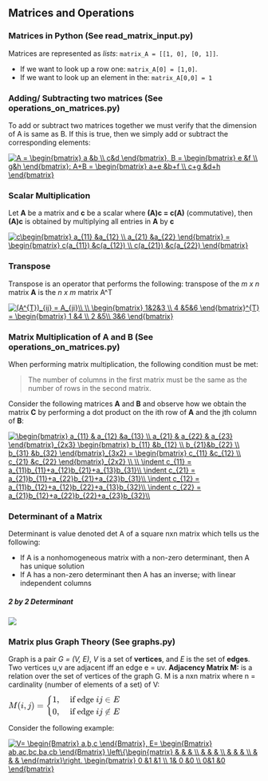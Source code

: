 ## Matrices and Operations

### Matrices in Python (See read_matrix_input.py)
Matrices are represented as _lists_:
`matrix_A = [[1, 0], [0, 1]]`.
* If we want to look up a row one: `matrix_A[0] = [1,0]`.
* If we want to look up an element in the: `matrix_A[0,0] = 1 `


### Adding/ Subtracting two matrices (See operations_on_matrices.py)

To add or subtract two matrices together we must verify that the dimension of A is same as B. If this is true, then we simply add or subtract the corresponding elements:

<a href="https://www.codecogs.com/eqnedit.php?latex=A&space;=&space;\begin{bmatrix}&space;a&space;&b&space;\\&space;c&d&space;\end{bmatrix},&space;B&space;=&space;\begin{bmatrix}&space;e&space;&f&space;\\&space;g&h&space;\end{bmatrix}:&space;A&plus;B&space;=&space;\begin{bmatrix}&space;a&plus;e&space;&b&plus;f&space;\\&space;c&plus;g&space;&d&plus;h&space;\end{bmatrix}" target="_blank"><img src="https://latex.codecogs.com/gif.latex?A&space;=&space;\begin{bmatrix}&space;a&space;&b&space;\\&space;c&d&space;\end{bmatrix},&space;B&space;=&space;\begin{bmatrix}&space;e&space;&f&space;\\&space;g&h&space;\end{bmatrix}:&space;A&plus;B&space;=&space;\begin{bmatrix}&space;a&plus;e&space;&b&plus;f&space;\\&space;c&plus;g&space;&d&plus;h&space;\end{bmatrix}" title="A = \begin{bmatrix} a &b \\ c&d \end{bmatrix}, B = \begin{bmatrix} e &f \\ g&h \end{bmatrix}: A+B = \begin{bmatrix} a+e &b+f \\ c+g &d+h \end{bmatrix}" /></a>

### Scalar Multiplication

Let **A** be a matrix and **c** be a scalar where **(A)c = c(A)** (commutative), then **(A)c** is obtained by multiplying all entries in **A** by **c**

<a href="https://www.codecogs.com/eqnedit.php?latex=c\begin{bmatrix}&space;a_{11}&space;&a_{12}&space;\\&space;a_{21}&space;&a_{22}&space;\end{bmatrix}&space;=&space;\begin{bmatrix}&space;c(a_{11})&space;&c(a_{12})&space;\\&space;c(a_{21})&space;&c(a_{22})&space;\end{bmatrix}" target="_blank"><img src="https://latex.codecogs.com/gif.latex?c\begin{bmatrix}&space;a_{11}&space;&a_{12}&space;\\&space;a_{21}&space;&a_{22}&space;\end{bmatrix}&space;=&space;\begin{bmatrix}&space;c(a_{11})&space;&c(a_{12})&space;\\&space;c(a_{21})&space;&c(a_{22})&space;\end{bmatrix}" title="c\begin{bmatrix} a_{11} &a_{12} \\ a_{21} &a_{22} \end{bmatrix} = \begin{bmatrix} c(a_{11}) &c(a_{12}) \\ c(a_{21}) &c(a_{22}) \end{bmatrix}" /></a>


### Transpose

Transpose is an operator that performs the following: transpose of the _m x n_ matrix **A** is the _n x m_ matrix A^T

<a href="https://www.codecogs.com/eqnedit.php?latex=(A^{T})_{ij}&space;=&space;A_{ji}\\&space;\\&space;\begin{bmatrix}&space;1&2&3&space;\\&space;4&space;&5&6&space;\end{bmatrix}^{T}&space;=&space;\begin{bmatrix}&space;1&space;&4&space;\\&space;2&space;&5\\&space;3&6&space;\end{bmatrix}" target="_blank"><img src="https://latex.codecogs.com/gif.latex?(A^{T})_{ij}&space;=&space;A_{ji}\\&space;\\&space;\begin{bmatrix}&space;1&2&3&space;\\&space;4&space;&5&6&space;\end{bmatrix}^{T}&space;=&space;\begin{bmatrix}&space;1&space;&4&space;\\&space;2&space;&5\\&space;3&6&space;\end{bmatrix}" title="(A^{T})_{ij} = A_{ji}\\ \\ \begin{bmatrix} 1&2&3 \\ 4 &5&6 \end{bmatrix}^{T} = \begin{bmatrix} 1 &4 \\ 2 &5\\ 3&6 \end{bmatrix}" /></a>


### Matrix Multiplication of A and B (See operations_on_matrices.py)

When performing matrix multiplication, the following condition must be met:
> The number of columns in the first matrix must be the same as the number of rows in the second matrix.

Consider the following matrices **A** and **B** and observe how we obtain the matrix **C** by performing a dot product on the ith row of **A** and the jth column of **B**:


<a href="https://www.codecogs.com/eqnedit.php?latex=\begin{bmatrix}&space;a_{11}&space;&&space;a_{12}&space;&a_{13}&space;\\&space;a_{21}&space;&&space;a_{22}&space;&&space;a_{23}&space;\end{bmatrix}_{2x3}&space;\begin{bmatrix}&space;b_{11}&space;&b_{12}&space;\\&space;b_{21}&b_{22}&space;\\&space;b_{31}&space;&b_{32}&space;\end{bmatrix}_{3x2}&space;=&space;\begin{bmatrix}&space;c_{11}&space;&c_{12}&space;\\&space;c_{21}&space;&c_{22}&space;\end{bmatrix}_{2x2}&space;\\&space;\\&space;\indent&space;c_{11}&space;=&space;a_{11}b_{11}&plus;a_{12}b_{21}&plus;a_{13}b_{31}\\&space;\indent&space;c_{21}&space;=&space;a_{21}b_{11}&plus;a_{22}b_{21}&plus;a_{23}b_{31}\\&space;\indent&space;c_{12}&space;=&space;a_{11}b_{12}&plus;a_{12}b_{22}&plus;a_{13}b_{32}\\&space;\indent&space;c_{22}&space;=&space;a_{21}b_{12}&plus;a_{22}b_{22}&plus;a_{23}b_{32}\\" target="_blank"><img src="https://latex.codecogs.com/gif.latex?\begin{bmatrix}&space;a_{11}&space;&&space;a_{12}&space;&a_{13}&space;\\&space;a_{21}&space;&&space;a_{22}&space;&&space;a_{23}&space;\end{bmatrix}_{2x3}&space;\begin{bmatrix}&space;b_{11}&space;&b_{12}&space;\\&space;b_{21}&b_{22}&space;\\&space;b_{31}&space;&b_{32}&space;\end{bmatrix}_{3x2}&space;=&space;\begin{bmatrix}&space;c_{11}&space;&c_{12}&space;\\&space;c_{21}&space;&c_{22}&space;\end{bmatrix}_{2x2}&space;\\&space;\\&space;\indent&space;c_{11}&space;=&space;a_{11}b_{11}&plus;a_{12}b_{21}&plus;a_{13}b_{31}\\&space;\indent&space;c_{21}&space;=&space;a_{21}b_{11}&plus;a_{22}b_{21}&plus;a_{23}b_{31}\\&space;\indent&space;c_{12}&space;=&space;a_{11}b_{12}&plus;a_{12}b_{22}&plus;a_{13}b_{32}\\&space;\indent&space;c_{22}&space;=&space;a_{21}b_{12}&plus;a_{22}b_{22}&plus;a_{23}b_{32}\\" title="\begin{bmatrix} a_{11} & a_{12} &a_{13} \\ a_{21} & a_{22} & a_{23} \end{bmatrix}_{2x3} \begin{bmatrix} b_{11} &b_{12} \\ b_{21}&b_{22} \\ b_{31} &b_{32} \end{bmatrix}_{3x2} = \begin{bmatrix} c_{11} &c_{12} \\ c_{21} &c_{22} \end{bmatrix}_{2x2} \\ \\ \indent c_{11} = a_{11}b_{11}+a_{12}b_{21}+a_{13}b_{31}\\ \indent c_{21} = a_{21}b_{11}+a_{22}b_{21}+a_{23}b_{31}\\ \indent c_{12} = a_{11}b_{12}+a_{12}b_{22}+a_{13}b_{32}\\ \indent c_{22} = a_{21}b_{12}+a_{22}b_{22}+a_{23}b_{32}\\" /></a>

### Determinant of a Matrix

Determinant is value denoted det A of a square nxn matrix which tells us the following:
* If A is a nonhomogeneous matrix with a non-zero determinant, then A has unique solution
* If A has a non-zero determinant then A has an inverse; with linear independent columns

##### 2 by 2 Determinant 

<img src="https://cdn.mathpix.com/snip/images/EQo6FLRNXBFVDp01NWCgTzjXoXJGfknmR40bVbwyhn0.original.fullsize.png" />







### Matrix plus Graph Theory (See graphs.py)

Graph is a pair _G = (V, E)_, _V_ is a set of **vertices**, and _E_ is the set of **edges**. Two vertices u,v are adjacent iff an edge e = uv.
**Adjacency Matrix M:** is a relation over the set of vertices of the graph G. M is a nxn matrix where n = cardinality (number of elements of a set) of V:

<svg xmlns="http://www.w3.org/2000/svg" width="29.217ex" height="5.43ex" role="img" focusable="false" viewBox="0 -1450 12913.8 2400" style="vertical-align: -2.149ex;"><g stroke="currentColor" fill="currentColor" stroke-width="0" transform="matrix(1 0 0 -1 0 0)"><g data-mml-node="math"><g data-mml-node="mi"><path data-c="4D" d="M289 629Q289 635 232 637Q208 637 201 638T194 648Q194 649 196 659Q197 662 198 666T199 671T201 676T203 679T207 681T212 683T220 683T232 684Q238 684 262 684T307 683Q386 683 398 683T414 678Q415 674 451 396L487 117L510 154Q534 190 574 254T662 394Q837 673 839 675Q840 676 842 678T846 681L852 683H948Q965 683 988 683T1017 684Q1051 684 1051 673Q1051 668 1048 656T1045 643Q1041 637 1008 637Q968 636 957 634T939 623Q936 618 867 340T797 59Q797 55 798 54T805 50T822 48T855 46H886Q892 37 892 35Q892 19 885 5Q880 0 869 0Q864 0 828 1T736 2Q675 2 644 2T609 1Q592 1 592 11Q592 13 594 25Q598 41 602 43T625 46Q652 46 685 49Q699 52 704 61Q706 65 742 207T813 490T848 631L654 322Q458 10 453 5Q451 4 449 3Q444 0 433 0Q418 0 415 7Q413 11 374 317L335 624L267 354Q200 88 200 79Q206 46 272 46H282Q288 41 289 37T286 19Q282 3 278 1Q274 0 267 0Q265 0 255 0T221 1T157 2Q127 2 95 1T58 0Q43 0 39 2T35 11Q35 13 38 25T43 40Q45 46 65 46Q135 46 154 86Q158 92 223 354T289 629Z"></path></g><g data-mml-node="mo" transform="translate(1051, 0)"><path data-c="28" d="M94 250Q94 319 104 381T127 488T164 576T202 643T244 695T277 729T302 750H315H319Q333 750 333 741Q333 738 316 720T275 667T226 581T184 443T167 250T184 58T225 -81T274 -167T316 -220T333 -241Q333 -250 318 -250H315H302L274 -226Q180 -141 137 -14T94 250Z"></path></g><g data-mml-node="mi" transform="translate(1440, 0)"><path data-c="69" d="M184 600Q184 624 203 642T247 661Q265 661 277 649T290 619Q290 596 270 577T226 557Q211 557 198 567T184 600ZM21 287Q21 295 30 318T54 369T98 420T158 442Q197 442 223 419T250 357Q250 340 236 301T196 196T154 83Q149 61 149 51Q149 26 166 26Q175 26 185 29T208 43T235 78T260 137Q263 149 265 151T282 153Q302 153 302 143Q302 135 293 112T268 61T223 11T161 -11Q129 -11 102 10T74 74Q74 91 79 106T122 220Q160 321 166 341T173 380Q173 404 156 404H154Q124 404 99 371T61 287Q60 286 59 284T58 281T56 279T53 278T49 278T41 278H27Q21 284 21 287Z"></path></g><g data-mml-node="mo" transform="translate(1785, 0)"><path data-c="2C" d="M78 35T78 60T94 103T137 121Q165 121 187 96T210 8Q210 -27 201 -60T180 -117T154 -158T130 -185T117 -194Q113 -194 104 -185T95 -172Q95 -168 106 -156T131 -126T157 -76T173 -3V9L172 8Q170 7 167 6T161 3T152 1T140 0Q113 0 96 17Z"></path></g><g data-mml-node="mi" transform="translate(2229.7, 0)"><path data-c="6A" d="M297 596Q297 627 318 644T361 661Q378 661 389 651T403 623Q403 595 384 576T340 557Q322 557 310 567T297 596ZM288 376Q288 405 262 405Q240 405 220 393T185 362T161 325T144 293L137 279Q135 278 121 278H107Q101 284 101 286T105 299Q126 348 164 391T252 441Q253 441 260 441T272 442Q296 441 316 432Q341 418 354 401T367 348V332L318 133Q267 -67 264 -75Q246 -125 194 -164T75 -204Q25 -204 7 -183T-12 -137Q-12 -110 7 -91T53 -71Q70 -71 82 -81T95 -112Q95 -148 63 -167Q69 -168 77 -168Q111 -168 139 -140T182 -74L193 -32Q204 11 219 72T251 197T278 308T289 365Q289 372 288 376Z"></path></g><g data-mml-node="mo" transform="translate(2641.7, 0)"><path data-c="29" d="M60 749L64 750Q69 750 74 750H86L114 726Q208 641 251 514T294 250Q294 182 284 119T261 12T224 -76T186 -143T145 -194T113 -227T90 -246Q87 -249 86 -250H74Q66 -250 63 -250T58 -247T55 -238Q56 -237 66 -225Q221 -64 221 250T66 725Q56 737 55 738Q55 746 60 749Z"></path></g><g data-mml-node="mo" transform="translate(3308.4, 0)"><path data-c="3D" d="M56 347Q56 360 70 367H707Q722 359 722 347Q722 336 708 328L390 327H72Q56 332 56 347ZM56 153Q56 168 72 173H708Q722 163 722 153Q722 140 707 133H70Q56 140 56 153Z"></path></g><g data-mml-node="mrow" transform="translate(4364.2, 0)"><g data-mml-node="mo"><path data-c="7B" d="M618 -943L612 -949H582L568 -943Q472 -903 411 -841T332 -703Q327 -682 327 -653T325 -350Q324 -28 323 -18Q317 24 301 61T264 124T221 171T179 205T147 225T132 234Q130 238 130 250Q130 255 130 258T131 264T132 267T134 269T139 272T144 275Q207 308 256 367Q310 436 323 519Q324 529 325 851Q326 1124 326 1154T332 1205Q369 1358 566 1443L582 1450H612L618 1444V1429Q618 1413 616 1411L608 1406Q599 1402 585 1393T552 1372T515 1343T479 1305T449 1257T429 1200Q425 1180 425 1152T423 851Q422 579 422 549T416 498Q407 459 388 424T346 364T297 318T250 284T214 264T197 254L188 251L205 242Q290 200 345 138T416 3Q421 -18 421 -48T423 -349Q423 -397 423 -472Q424 -677 428 -694Q429 -697 429 -699Q434 -722 443 -743T465 -782T491 -816T519 -845T548 -868T574 -886T595 -899T610 -908L616 -910Q618 -912 618 -928V-943Z"></path></g><g data-mml-node="mtable" transform="translate(750, 0)"><g data-mml-node="mtr" transform="translate(0, 700)"><g data-mml-node="mtd"><g data-mml-node="mn"><path data-c="31" d="M213 578L200 573Q186 568 160 563T102 556H83V602H102Q149 604 189 617T245 641T273 663Q275 666 285 666Q294 666 302 660V361L303 61Q310 54 315 52T339 48T401 46H427V0H416Q395 3 257 3Q121 3 100 0H88V46H114Q136 46 152 46T177 47T193 50T201 52T207 57T213 61V578Z"></path></g><g data-mml-node="mo" transform="translate(500, 0)"><path data-c="2C" d="M78 35T78 60T94 103T137 121Q165 121 187 96T210 8Q210 -27 201 -60T180 -117T154 -158T130 -185T117 -194Q113 -194 104 -185T95 -172Q95 -168 106 -156T131 -126T157 -76T173 -3V9L172 8Q170 7 167 6T161 3T152 1T140 0Q113 0 96 17Z"></path></g></g><g data-mml-node="mtd" transform="translate(1778, 0)"><g data-mml-node="mtext"><path data-c="A0" d=""></path><path data-c="69" d="M69 609Q69 637 87 653T131 669Q154 667 171 652T188 609Q188 579 171 564T129 549Q104 549 87 564T69 609ZM247 0Q232 3 143 3Q132 3 106 3T56 1L34 0H26V46H42Q70 46 91 49Q100 53 102 60T104 102V205V293Q104 345 102 359T88 378Q74 385 41 385H30V408Q30 431 32 431L42 432Q52 433 70 434T106 436Q123 437 142 438T171 441T182 442H185V62Q190 52 197 50T232 46H255V0H247Z" transform="translate(250, 0)"></path><path data-c="66" d="M273 0Q255 3 146 3Q43 3 34 0H26V46H42Q70 46 91 49Q99 52 103 60Q104 62 104 224V385H33V431H104V497L105 564L107 574Q126 639 171 668T266 704Q267 704 275 704T289 705Q330 702 351 679T372 627Q372 604 358 590T321 576T284 590T270 627Q270 647 288 667H284Q280 668 273 668Q245 668 223 647T189 592Q183 572 182 497V431H293V385H185V225Q185 63 186 61T189 57T194 54T199 51T206 49T213 48T222 47T231 47T241 46T251 46H282V0H273Z" transform="translate(528, 0)"></path><path data-c="20" d="" transform="translate(834, 0)"></path><path data-c="65" d="M28 218Q28 273 48 318T98 391T163 433T229 448Q282 448 320 430T378 380T406 316T415 245Q415 238 408 231H126V216Q126 68 226 36Q246 30 270 30Q312 30 342 62Q359 79 369 104L379 128Q382 131 395 131H398Q415 131 415 121Q415 117 412 108Q393 53 349 21T250 -11Q155 -11 92 58T28 218ZM333 275Q322 403 238 411H236Q228 411 220 410T195 402T166 381T143 340T127 274V267H333V275Z" transform="translate(1084, 0)"></path><path data-c="64" d="M376 495Q376 511 376 535T377 568Q377 613 367 624T316 637H298V660Q298 683 300 683L310 684Q320 685 339 686T376 688Q393 689 413 690T443 693T454 694H457V390Q457 84 458 81Q461 61 472 55T517 46H535V0Q533 0 459 -5T380 -11H373V44L365 37Q307 -11 235 -11Q158 -11 96 50T34 215Q34 315 97 378T244 442Q319 442 376 393V495ZM373 342Q328 405 260 405Q211 405 173 369Q146 341 139 305T131 211Q131 155 138 120T173 59Q203 26 251 26Q322 26 373 103V342Z" transform="translate(1528, 0)"></path><path data-c="67" d="M329 409Q373 453 429 453Q459 453 472 434T485 396Q485 382 476 371T449 360Q416 360 412 390Q410 404 415 411Q415 412 416 414V415Q388 412 363 393Q355 388 355 386Q355 385 359 381T368 369T379 351T388 325T392 292Q392 230 343 187T222 143Q172 143 123 171Q112 153 112 133Q112 98 138 81Q147 75 155 75T227 73Q311 72 335 67Q396 58 431 26Q470 -13 470 -72Q470 -139 392 -175Q332 -206 250 -206Q167 -206 107 -175Q29 -140 29 -75Q29 -39 50 -15T92 18L103 24Q67 55 67 108Q67 155 96 193Q52 237 52 292Q52 355 102 398T223 442Q274 442 318 416L329 409ZM299 343Q294 371 273 387T221 404Q192 404 171 388T145 343Q142 326 142 292Q142 248 149 227T179 192Q196 182 222 182Q244 182 260 189T283 207T294 227T299 242Q302 258 302 292T299 343ZM403 -75Q403 -50 389 -34T348 -11T299 -2T245 0H218Q151 0 138 -6Q118 -15 107 -34T95 -74Q95 -84 101 -97T122 -127T170 -155T250 -167Q319 -167 361 -139T403 -75Z" transform="translate(2084, 0)"></path><path data-c="65" d="M28 218Q28 273 48 318T98 391T163 433T229 448Q282 448 320 430T378 380T406 316T415 245Q415 238 408 231H126V216Q126 68 226 36Q246 30 270 30Q312 30 342 62Q359 79 369 104L379 128Q382 131 395 131H398Q415 131 415 121Q415 117 412 108Q393 53 349 21T250 -11Q155 -11 92 58T28 218ZM333 275Q322 403 238 411H236Q228 411 220 410T195 402T166 381T143 340T127 274V267H333V275Z" transform="translate(2584, 0)"></path><path data-c="A0" d="" transform="translate(3028, 0)"></path></g><g data-mml-node="mi" transform="translate(3278, 0)"><path data-c="69" d="M184 600Q184 624 203 642T247 661Q265 661 277 649T290 619Q290 596 270 577T226 557Q211 557 198 567T184 600ZM21 287Q21 295 30 318T54 369T98 420T158 442Q197 442 223 419T250 357Q250 340 236 301T196 196T154 83Q149 61 149 51Q149 26 166 26Q175 26 185 29T208 43T235 78T260 137Q263 149 265 151T282 153Q302 153 302 143Q302 135 293 112T268 61T223 11T161 -11Q129 -11 102 10T74 74Q74 91 79 106T122 220Q160 321 166 341T173 380Q173 404 156 404H154Q124 404 99 371T61 287Q60 286 59 284T58 281T56 279T53 278T49 278T41 278H27Q21 284 21 287Z"></path></g><g data-mml-node="mi" transform="translate(3623, 0)"><path data-c="6A" d="M297 596Q297 627 318 644T361 661Q378 661 389 651T403 623Q403 595 384 576T340 557Q322 557 310 567T297 596ZM288 376Q288 405 262 405Q240 405 220 393T185 362T161 325T144 293L137 279Q135 278 121 278H107Q101 284 101 286T105 299Q126 348 164 391T252 441Q253 441 260 441T272 442Q296 441 316 432Q341 418 354 401T367 348V332L318 133Q267 -67 264 -75Q246 -125 194 -164T75 -204Q25 -204 7 -183T-12 -137Q-12 -110 7 -91T53 -71Q70 -71 82 -81T95 -112Q95 -148 63 -167Q69 -168 77 -168Q111 -168 139 -140T182 -74L193 -32Q204 11 219 72T251 197T278 308T289 365Q289 372 288 376Z"></path></g><g data-mml-node="mo" transform="translate(4312.8, 0)"><path data-c="2208" d="M84 250Q84 372 166 450T360 539Q361 539 377 539T419 540T469 540H568Q583 532 583 520Q583 511 570 501L466 500Q355 499 329 494Q280 482 242 458T183 409T147 354T129 306T124 272V270H568Q583 262 583 250T568 230H124V228Q124 207 134 177T167 112T231 48T328 7Q355 1 466 0H570Q583 -10 583 -20Q583 -32 568 -40H471Q464 -40 446 -40T417 -41Q262 -41 172 45Q84 127 84 250Z"></path></g><g data-mml-node="mi" transform="translate(5257.6, 0)"><path data-c="45" d="M492 213Q472 213 472 226Q472 230 477 250T482 285Q482 316 461 323T364 330H312Q311 328 277 192T243 52Q243 48 254 48T334 46Q428 46 458 48T518 61Q567 77 599 117T670 248Q680 270 683 272Q690 274 698 274Q718 274 718 261Q613 7 608 2Q605 0 322 0H133Q31 0 31 11Q31 13 34 25Q38 41 42 43T65 46Q92 46 125 49Q139 52 144 61Q146 66 215 342T285 622Q285 629 281 629Q273 632 228 634H197Q191 640 191 642T193 659Q197 676 203 680H757Q764 676 764 669Q764 664 751 557T737 447Q735 440 717 440H705Q698 445 698 453L701 476Q704 500 704 528Q704 558 697 578T678 609T643 625T596 632T532 634H485Q397 633 392 631Q388 629 386 622Q385 619 355 499T324 377Q347 376 372 376H398Q464 376 489 391T534 472Q538 488 540 490T557 493Q562 493 565 493T570 492T572 491T574 487T577 483L544 351Q511 218 508 216Q505 213 492 213Z"></path></g></g></g><g data-mml-node="mtr" transform="translate(0, -700)"><g data-mml-node="mtd"><g data-mml-node="mn"><path data-c="30" d="M96 585Q152 666 249 666Q297 666 345 640T423 548Q460 465 460 320Q460 165 417 83Q397 41 362 16T301 -15T250 -22Q224 -22 198 -16T137 16T82 83Q39 165 39 320Q39 494 96 585ZM321 597Q291 629 250 629Q208 629 178 597Q153 571 145 525T137 333Q137 175 145 125T181 46Q209 16 250 16Q290 16 318 46Q347 76 354 130T362 333Q362 478 354 524T321 597Z"></path></g><g data-mml-node="mo" transform="translate(500, 0)"><path data-c="2C" d="M78 35T78 60T94 103T137 121Q165 121 187 96T210 8Q210 -27 201 -60T180 -117T154 -158T130 -185T117 -194Q113 -194 104 -185T95 -172Q95 -168 106 -156T131 -126T157 -76T173 -3V9L172 8Q170 7 167 6T161 3T152 1T140 0Q113 0 96 17Z"></path></g></g><g data-mml-node="mtd" transform="translate(1778, 0)"><g data-mml-node="mtext"><path data-c="A0" d=""></path><path data-c="69" d="M69 609Q69 637 87 653T131 669Q154 667 171 652T188 609Q188 579 171 564T129 549Q104 549 87 564T69 609ZM247 0Q232 3 143 3Q132 3 106 3T56 1L34 0H26V46H42Q70 46 91 49Q100 53 102 60T104 102V205V293Q104 345 102 359T88 378Q74 385 41 385H30V408Q30 431 32 431L42 432Q52 433 70 434T106 436Q123 437 142 438T171 441T182 442H185V62Q190 52 197 50T232 46H255V0H247Z" transform="translate(250, 0)"></path><path data-c="66" d="M273 0Q255 3 146 3Q43 3 34 0H26V46H42Q70 46 91 49Q99 52 103 60Q104 62 104 224V385H33V431H104V497L105 564L107 574Q126 639 171 668T266 704Q267 704 275 704T289 705Q330 702 351 679T372 627Q372 604 358 590T321 576T284 590T270 627Q270 647 288 667H284Q280 668 273 668Q245 668 223 647T189 592Q183 572 182 497V431H293V385H185V225Q185 63 186 61T189 57T194 54T199 51T206 49T213 48T222 47T231 47T241 46T251 46H282V0H273Z" transform="translate(528, 0)"></path><path data-c="20" d="" transform="translate(834, 0)"></path><path data-c="65" d="M28 218Q28 273 48 318T98 391T163 433T229 448Q282 448 320 430T378 380T406 316T415 245Q415 238 408 231H126V216Q126 68 226 36Q246 30 270 30Q312 30 342 62Q359 79 369 104L379 128Q382 131 395 131H398Q415 131 415 121Q415 117 412 108Q393 53 349 21T250 -11Q155 -11 92 58T28 218ZM333 275Q322 403 238 411H236Q228 411 220 410T195 402T166 381T143 340T127 274V267H333V275Z" transform="translate(1084, 0)"></path><path data-c="64" d="M376 495Q376 511 376 535T377 568Q377 613 367 624T316 637H298V660Q298 683 300 683L310 684Q320 685 339 686T376 688Q393 689 413 690T443 693T454 694H457V390Q457 84 458 81Q461 61 472 55T517 46H535V0Q533 0 459 -5T380 -11H373V44L365 37Q307 -11 235 -11Q158 -11 96 50T34 215Q34 315 97 378T244 442Q319 442 376 393V495ZM373 342Q328 405 260 405Q211 405 173 369Q146 341 139 305T131 211Q131 155 138 120T173 59Q203 26 251 26Q322 26 373 103V342Z" transform="translate(1528, 0)"></path><path data-c="67" d="M329 409Q373 453 429 453Q459 453 472 434T485 396Q485 382 476 371T449 360Q416 360 412 390Q410 404 415 411Q415 412 416 414V415Q388 412 363 393Q355 388 355 386Q355 385 359 381T368 369T379 351T388 325T392 292Q392 230 343 187T222 143Q172 143 123 171Q112 153 112 133Q112 98 138 81Q147 75 155 75T227 73Q311 72 335 67Q396 58 431 26Q470 -13 470 -72Q470 -139 392 -175Q332 -206 250 -206Q167 -206 107 -175Q29 -140 29 -75Q29 -39 50 -15T92 18L103 24Q67 55 67 108Q67 155 96 193Q52 237 52 292Q52 355 102 398T223 442Q274 442 318 416L329 409ZM299 343Q294 371 273 387T221 404Q192 404 171 388T145 343Q142 326 142 292Q142 248 149 227T179 192Q196 182 222 182Q244 182 260 189T283 207T294 227T299 242Q302 258 302 292T299 343ZM403 -75Q403 -50 389 -34T348 -11T299 -2T245 0H218Q151 0 138 -6Q118 -15 107 -34T95 -74Q95 -84 101 -97T122 -127T170 -155T250 -167Q319 -167 361 -139T403 -75Z" transform="translate(2084, 0)"></path><path data-c="65" d="M28 218Q28 273 48 318T98 391T163 433T229 448Q282 448 320 430T378 380T406 316T415 245Q415 238 408 231H126V216Q126 68 226 36Q246 30 270 30Q312 30 342 62Q359 79 369 104L379 128Q382 131 395 131H398Q415 131 415 121Q415 117 412 108Q393 53 349 21T250 -11Q155 -11 92 58T28 218ZM333 275Q322 403 238 411H236Q228 411 220 410T195 402T166 381T143 340T127 274V267H333V275Z" transform="translate(2584, 0)"></path><path data-c="A0" d="" transform="translate(3028, 0)"></path></g><g data-mml-node="mi" transform="translate(3278, 0)"><path data-c="69" d="M184 600Q184 624 203 642T247 661Q265 661 277 649T290 619Q290 596 270 577T226 557Q211 557 198 567T184 600ZM21 287Q21 295 30 318T54 369T98 420T158 442Q197 442 223 419T250 357Q250 340 236 301T196 196T154 83Q149 61 149 51Q149 26 166 26Q175 26 185 29T208 43T235 78T260 137Q263 149 265 151T282 153Q302 153 302 143Q302 135 293 112T268 61T223 11T161 -11Q129 -11 102 10T74 74Q74 91 79 106T122 220Q160 321 166 341T173 380Q173 404 156 404H154Q124 404 99 371T61 287Q60 286 59 284T58 281T56 279T53 278T49 278T41 278H27Q21 284 21 287Z"></path></g><g data-mml-node="mi" transform="translate(3623, 0)"><path data-c="6A" d="M297 596Q297 627 318 644T361 661Q378 661 389 651T403 623Q403 595 384 576T340 557Q322 557 310 567T297 596ZM288 376Q288 405 262 405Q240 405 220 393T185 362T161 325T144 293L137 279Q135 278 121 278H107Q101 284 101 286T105 299Q126 348 164 391T252 441Q253 441 260 441T272 442Q296 441 316 432Q341 418 354 401T367 348V332L318 133Q267 -67 264 -75Q246 -125 194 -164T75 -204Q25 -204 7 -183T-12 -137Q-12 -110 7 -91T53 -71Q70 -71 82 -81T95 -112Q95 -148 63 -167Q69 -168 77 -168Q111 -168 139 -140T182 -74L193 -32Q204 11 219 72T251 197T278 308T289 365Q289 372 288 376Z"></path></g><g data-mml-node="mo" transform="translate(4312.8, 0)"><path data-c="2209" d="M196 25Q84 109 84 250Q84 372 166 450T360 539Q361 539 375 539T413 540T460 540L547 707Q550 716 563 716Q570 716 575 712T581 703T583 696T505 540H568Q583 532 583 520Q583 511 570 501L484 500L366 270H568Q583 262 583 250T568 230H346L247 38Q284 16 328 7Q355 1 466 0H570Q583 -10 583 -20Q583 -32 568 -40H471Q464 -40 447 -40T419 -41Q304 -41 228 3Q117 -211 115 -212Q111 -215 104 -215T92 -212T86 -204T84 -197Q84 -190 89 -183L196 25ZM214 61L301 230H124V228Q124 196 147 147T214 61ZM321 270L440 500Q353 499 329 494Q280 482 242 458T183 409T147 354T129 306T124 272V270H321Z"></path></g><g data-mml-node="mi" transform="translate(5257.6, 0)"><path data-c="45" d="M492 213Q472 213 472 226Q472 230 477 250T482 285Q482 316 461 323T364 330H312Q311 328 277 192T243 52Q243 48 254 48T334 46Q428 46 458 48T518 61Q567 77 599 117T670 248Q680 270 683 272Q690 274 698 274Q718 274 718 261Q613 7 608 2Q605 0 322 0H133Q31 0 31 11Q31 13 34 25Q38 41 42 43T65 46Q92 46 125 49Q139 52 144 61Q146 66 215 342T285 622Q285 629 281 629Q273 632 228 634H197Q191 640 191 642T193 659Q197 676 203 680H757Q764 676 764 669Q764 664 751 557T737 447Q735 440 717 440H705Q698 445 698 453L701 476Q704 500 704 528Q704 558 697 578T678 609T643 625T596 632T532 634H485Q397 633 392 631Q388 629 386 622Q385 619 355 499T324 377Q347 376 372 376H398Q464 376 489 391T534 472Q538 488 540 490T557 493Q562 493 565 493T570 492T572 491T574 487T577 483L544 351Q511 218 508 216Q505 213 492 213Z"></path></g></g></g></g><g data-mml-node="mo" transform="translate(8549.6, 0)"></g></g></g></g></svg>

Consider the following example:

<a href="https://www.codecogs.com/eqnedit.php?latex=V=&space;\begin{Bmatrix}&space;a,b,c&space;\end{Bmatrix},&space;E=&space;\begin{Bmatrix}&space;ab,ac,bc,ba,cb&space;\end{Bmatrix}&space;\left\{\begin{matrix}&space;&&space;&&space;&&space;\\&space;&&space;&&space;&&space;\\&space;&&space;&&space;&&space;\\&space;&&space;&&space;&&space;\end{matrix}\right.&space;\begin{bmatrix}&space;0&space;&1&space;&1&space;\\&space;1&&space;0&space;&0&space;\\&space;0&1&space;&0&space;\end{bmatrix}" target="_blank"><img src="https://latex.codecogs.com/gif.latex?V=&space;\begin{Bmatrix}&space;a,b,c&space;\end{Bmatrix},&space;E=&space;\begin{Bmatrix}&space;ab,ac,bc,ba,cb&space;\end{Bmatrix}&space;\left\{\begin{matrix}&space;&&space;&&space;&&space;\\&space;&&space;&&space;&&space;\\&space;&&space;&&space;&&space;\\&space;&&space;&&space;&&space;\end{matrix}\right.&space;\begin{bmatrix}&space;0&space;&1&space;&1&space;\\&space;1&&space;0&space;&0&space;\\&space;0&1&space;&0&space;\end{bmatrix}" title="V= \begin{Bmatrix} a,b,c \end{Bmatrix}, E= \begin{Bmatrix} ab,ac,bc,ba,cb \end{Bmatrix} \left\{\begin{matrix} & & & \\ & & & \\ & & & \\ & & & \end{matrix}\right. \begin{bmatrix} 0 &1 &1 \\ 1& 0 &0 \\ 0&1 &0 \end{bmatrix}" /></a>




